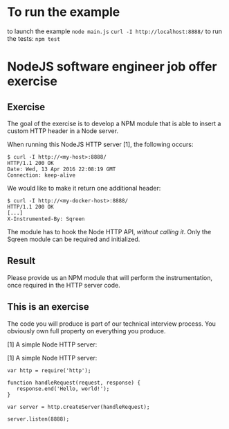 # To run the example

to launch the example `node main.js`  `curl -I http://localhost:8888/`
to run the tests: `npm test`


# NodeJS software engineer job offer exercise

## Exercise

The goal of the exercise is to develop a NPM module that is able to insert a
custom HTTP header in a Node server.

When running this NodeJS HTTP server [1], the following occurs:

    $ curl -I http://<my-host>:8888/
    HTTP/1.1 200 OK
    Date: Wed, 13 Apr 2016 22:08:19 GMT
    Connection: keep-alive

We would like to make it return one additional header:

    $ curl -I http://<my-docker-host>:8888/
    HTTP/1.1 200 OK
    [...]
    X-Instrumented-By: Sqreen

The module has to hook the Node HTTP API, *without calling it*.
Only the Sqreen module can be required and initialized.

## Result

Please provide us an NPM module that will perform the instrumentation, once required in the HTTP server code.

## This is an exercise

The code you will produce is part of our technical interview process. You obviously own full property on everything you produce.


[1] A simple Node HTTP server:


[1] A simple Node HTTP server:

    var http = require('http');

    function handleRequest(request, response) {
       response.end('Hello, world!');
    }

    var server = http.createServer(handleRequest);

    server.listen(8888);
